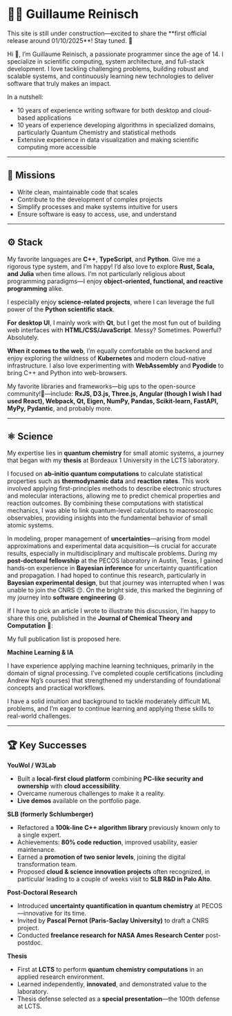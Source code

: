 # 🧑‍💻 Guillaume Reinisch

<note level="warning" title="Work In Progress">
This site is still under construction—excited to share the 
**first official release around 01/10/2025**! Stay tuned. 🚀
</note>

<photo></photo>

Hi 👋, I’m Guillaume Reinisch, a passionate programmer since the age of 14. I specialize in scientific computing, 
system architecture, and full-stack development. 
I love tackling challenging problems, building robust and scalable systems, and continuously learning new technologies 
to deliver software that truly makes an impact.

In a nutshell:
* 10 years of experience writing software for both desktop and cloud-based applications  
* 10 years of experience developing algorithms in specialized domains, particularly Quantum Chemistry and statistical methods  
* Extensive experience in data visualization and making scientific computing more accessible

---

## 🎯 Missions

* Write clean, maintainable code that scales  
* Contribute to the development of complex projects  
* Simplify processes and make systems intuitive for users  
* Ensure software is easy to access, use, and understand

---

## ⚙️ Stack

<stackIcons>
</stackIcons>


My favorite languages are **C++**, **TypeScript**, and **Python**. Give me a rigorous type system, and I’m happy!
I’d also love to explore **Rust, Scala, and Julia** when time allows. I’m not particularly religious about programming 
paradigms—I enjoy **object-oriented, functional, and reactive programming** alike.

I especially enjoy **science-related projects**, where I can leverage the full power of the **Python scientific stack**.

**For desktop UI**, I mainly work with **Qt**, but I get the most fun out of building web interfaces with
**HTML/CSS/JavaScript**. Messy? Sometimes. Powerful? Absolutely.

**When it comes to the web**, I’m equally comfortable on the backend and enjoy exploring the wildness
of **Kubernetes** and modern cloud-native infrastructure.
I also love experimenting with **WebAssembly** and **Pyodide** to bring C++ and Python into web-browsers.

My favorite libraries and frameworks—big ups to the open-source community!🙏—include: **RxJS, D3.js, Three.js, 
Angular (though I wish I had used React), Webpack, Qt, Eigen, NumPy, Pandas, Scikit-learn, FastAPI, MyPy, Pydantic**, 
and probably more.


---

## ⚛️ Science


<thesisImg>
</thesisImg>

My expertise lies in **quantum chemistry** for small atomic systems, a journey that began with my **thesis** at 
Bordeaux 1 University in the LCTS laboratory.

I focused on **ab-initio quantum computations** to calculate statistical properties such as **thermodynamic data** and 
**reaction rates**. This work involved applying first-principles methods to describe electronic structures and
molecular interactions, allowing me to predict chemical properties and reaction outcomes. 
By combining these computations with statistical mechanics, I was able to link quantum-level calculations to 
macroscopic observables, providing insights into the fundamental behavior of small atomic systems.

In modeling, proper management of **uncertainties**—arising from model approximations and experimental data 
acquisition—is crucial for accurate results, especially in multidisciplinary and multiscale problems. 
During my **post-doctoral fellowship** at the PECOS laboratory in Austin, Texas, I gained hands-on experience 
in **Bayesian inference** for uncertainty quantification and propagation. I had hoped to continue this research,
particularly in **Bayesian experimental design**, but that journey was interrupted when I was unable to 
join the CNRS 😔. On the bright side, this marked the beginning of my journey into **software engineering** 😄.

If I have to pick an article I wrote to illustrate this discussion, I’m happy to share this one, published in
 the **Journal of Chemical Theory and Computation** 🎉:

<paperDownload>
</paperDownload>

My full publication list is proposed <cross-link target="papers">here</cross-link>.

**Machine Learning & IA**

I have experience applying machine learning techniques, primarily in the domain of signal processing. 
I’ve completed couple certifications (including Andrew Ng’s courses) that strengthened my understanding of foundational 
concepts and practical workflows.

I have a solid intuition and background to tackle moderately difficult ML problems, and I’m eager to continue learning 
and applying these skills to real-world challenges.

---

## 🏆 Key Successes

**YouWol / W3Lab**

* Built a **local-first cloud platform** combining **PC-like security and ownership** with **cloud accessibility**.
* Overcame numerous challenges to make it a reality.
* **Live demos** available on the <cross-link target="portfolio">portfolio page</cross-link>.


**SLB (formerly Schlumberger)**

* Refactored a **100k-line C++ algorithm library** previously known only to a single expert.
* Achievements: **80% code reduction**, improved usability, easier maintenance.
* Earned a **promotion of two senior levels**, joining the digital transformation team.
* Proposed **cloud & science innovation projects** often recognized, in particular leading to a couple of weeks
  visit to **SLB R\&D in Palo Alto**.

**Post-Doctoral Research**

* Introduced **uncertainty quantification in quantum chemistry** at PECOS—innovative for its time.
* Invited by **Pascal Pernot (Paris-Saclay University)** to draft a CNRS project.
* Conducted **freelance research for NASA Ames Research Center** post-postdoc.

**Thesis**

* First at **LCTS** to perform **quantum chemistry computations** in an applied research environment.
* Learned independently, **innovated**, and demonstrated value to the laboratory.
* Thesis defense selected as a **special presentation**—the 100th defense at LCTS.
